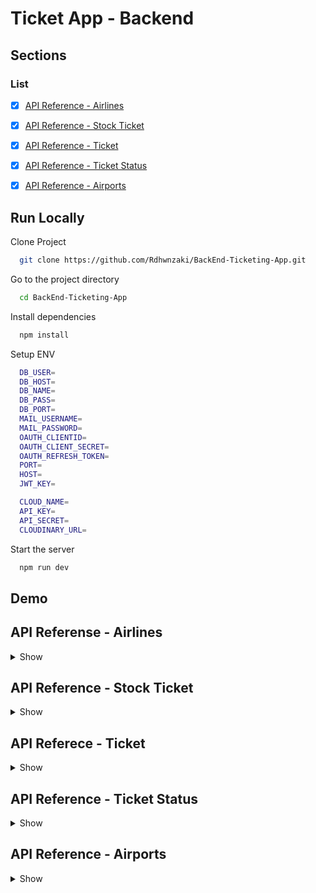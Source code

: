 # Ticket App - Backend

## Sections

### List



-  [x] [API Reference - Airlines](#api-reference---airlines)
-  [x] [API Reference - Stock Ticket](#api-reference---stock-ticket)
-  [x] [API Reference - Ticket](#api-reference---ticket)
-  [x] [API Reference - Ticket Status](#api-reference---ticket-status)
-  [x] [API Reference - Airports](#api-reference---airports)



## Run Locally

Clone Project

```bash
  git clone https://github.com/Rdhwnzaki/BackEnd-Ticketing-App.git
```

Go to the project directory

```bash
  cd BackEnd-Ticketing-App
```

Install dependencies

```bash
  npm install
```

Setup ENV

```bash
  DB_USER= 
  DB_HOST=
  DB_NAME=
  DB_PASS= 
  DB_PORT=
  MAIL_USERNAME=  
  MAIL_PASSWORD= 
  OAUTH_CLIENTID=  
  OAUTH_CLIENT_SECRET=
  OAUTH_REFRESH_TOKEN=
  PORT=
  HOST=
  JWT_KEY=

  CLOUD_NAME=
  API_KEY=
  API_SECRET= 
  CLOUDINARY_URL=
```

Start the server

```bash
  npm run dev
```

## Demo


## API Referense - Airlines

<details>
<summary>Show</summary>
<br>

#### Get Airlines

```
  Get Airlines http://localhost:3006/airlines/all-airlines
```

Body
```json
{
    "success": true,
    "statusCode": 200,
    "data": [
        {
            "id": 23,
            "name": "Panjul Airlines",
            "photo": "https://res.cloudinary.com/dsxjgmjtz/image/upload/v1672190939/ticketing/l7nr8kn8yh74fpiwa6wk.png",
            "phone": "6132654"
        },
        ],
    "message": "get data success"
}
```

#### Post Airlines

```
  Post Airlines http://localhost:3006/airlines/all-airlines
```

Body
```json
{
  "id": 23,
  "name": "Panjul Airlines",
  "photo": "https://res.cloudinary.com/dsxjgmjtz/image/upload/v1672190939/ticketing/l7nr8kn8yh74fpiwa6wk.png",
  "phone": "6132654"
}
```

#### Put Airlines

```
  Put Airlines http://localhost:3006/airlines/all-airlines/23
```

Body
```json
{
  "id": 23,
  "name": "Panjul Airlines",
  "photo": "https://res.cloudinary.com/dsxjgmjtz/image/upload/v1672190939/ticketing/l7nr8kn8yh74fpiwa6wk.png",
  "phone": "6132654"
}
```

#### Delete Airlines

```
  Delete Airlines http://localhost:3006/airlines/all-airlines/23
```

Body
```json
{
  "id": 23,
  "name": "Panjul Airlines",
  "photo": "https://res.cloudinary.com/dsxjgmjtz/image/upload/v1672190939/ticketing/l7nr8kn8yh74fpiwa6wk.png",
  "phone": "6132654"
}
```
</details>



## API Reference - Stock Ticket

<details>
<summary>Show</summary>
<br>


#### Get Stock Ticket

```
  Get Stock Ticket http://localhost:3006/ticket/getstockticket
```

Body
```json

{
      "id": 3,
      "airlines_id": "1",
      "origin": "jkt",
      "destination": "bali",
      "departure": "13.00",
      "arrived": "15.00",
      "stock": 10,
      "price": 20000,
      "code": "jt-111",
      "terminal": "3C",
      "gate": "2",
      "type": "businness"
}
```

#### Post Stock Ticket

```
  Post Stock Ticket http://localhost:3006/ticket/getstockticket
```

Body
```json
{
      "id": 3,
      "airlines_id": "1",
      "origin": "jkt",
      "destination": "bali",
      "departure": "13.00",
      "arrived": "15.00",
      "stock": 10,
      "price": 20000,
      "code": "jt-111",
      "terminal": "3C",
      "gate": "2",
      "type": "businness"
}
```

#### Put Stock Ticket

```
  Put Stock Ticket http://localhost:3006/ticket/getstockticket/3
```

Body
```json
{
      "id": 3,
      "airlines_id": "1",
      "origin": "jkt",
      "destination": "bali",
      "departure": "13.00",
      "arrived": "15.00",
      "stock": 10,
      "price": 20000,
      "code": "jt-111",
      "terminal": "3C",
      "gate": "2",
      "type": "businness"
}
```

#### Delete Stock Ticket

```
  Delete Stock Ticket http://localhost:3006/ticket/getstockticket/3
```

Body
```json
{
      "id": 3,
      "airlines_id": "1",
      "origin": "jkt",
      "destination": "bali",
      "departure": "13.00",
      "arrived": "15.00",
      "stock": 10,
      "price": 20000,
      "code": "jt-111",
      "terminal": "3C",
      "gate": "2",
      "type": "businness"
}
```
</details>



## API Referece - Ticket


<details>
<summary>Show</summary>
<br>

#### Get Ticket

```
  Get Ticket http://localhost:3006/ticket/get-ticket
```

Body

```json
{
    "success": true,
    "statusCode": 200,
    "data": [
        {
            "id": "7",
            "user_id": "87b406c3-bc9f-4726-8266-c4ed53b053ca",
            "detail_user": "Mr",
            "total_ticket": 1,
            "total_price": "2500",
            "status": "0",
            "uuid": "87b406c3-bc9f-4726-8266-c4ed53b053ca",
            "date": "2022-12-26T22:18:01.057Z",
            "stock_id": null,
            "custommer_name": "Revanda",
            "nationality": "ID",
            "insurance": "0",
            "grand_total": "0"
        },
 ],
    "message": "Get ticket success"
}
```

#### Post Ticket

```
  Post Ticket http://localhost:3006/ticket/post-ticket
```

Body
```json
{
    "user_id":"0ef98410-8f58-40c7-906b-05a5d4f25f5a",
    "detail_user":"abcdefg",
    "total_ticket":2,
    "total_price":"800000",
    "status":1,
    "uuid":"barcode guys"
}
```

#### Put Ticket

```
  Put Ticket http://localhost:3006/ticket/put-ticket/6
```

Body
```json
{
    "user_id":"0ef98410-8f58-40c7-906b-05a5d4f25f5a",
    "detail_user":"abcdefghijgl",
    "total_ticket":2,
    "total_price":"800000",
    "status":1,
    "uuid":"barcode guys baru"
}
```

#### Delete Ticket

```
  Delete Ticket http://localhost:3006/ticket/delete-ticket/6
```

Body

```json
{
            "id": "6",
            "user_id": "87b406c3-bc9f-4726-8266-c4ed53b053ca",
            "detail_user": "Mr",
            "total_ticket": 1,
            "total_price": "2500",
            "status": "0",
            "uuid": "87b406c3-bc9f-4726-8266-c4ed53b053ca",
            "date": "2022-12-26T22:13:55.279Z",
            "stock_id": null,
            "custommer_name": "Revanda",
            "nationality": "ID",
            "insurance": "0",
            "grand_total": "0"
}
```
</details>



## API Reference - Ticket Status

<details>
<summary>Show</summary>
<br>

#### Get Detail Ticket Status

```
  Get Ticket Status http://localhost:3006/ticket-status/get-ticket-status
```

Body

```json
"success": true,
    "statusCode": 200,
    "data": {
        "command": "SELECT",
        "rowCount": 2,
        "oid": null,
        "rows": [
            {
                "id": 4,
                "info": "1",
                "detail": "Eticket issued"
            },
            {
                "id": 7,
                "info": "0",
                "detail": "Waiting for payment"
            }
        ],
  "message": "Get ticket success"
}
```

#### Post Ticket Status

```
  Post Ticket Status http://localhost:3006/ticket-status/post-ticket-status
```

Body

```json
{
  "id": 7,
  "info": "0",
  "detail": "Waiting for payment"
}
```

#### Put Ticket Status

```
  Put Ticket Status http://localhost:3006/ticket-status/put-ticket-status/4
```

Body

```Json
{
  "id": 4,
  "info": "1",
  "detail": "Eticket issued"
}
```

#### Delete Ticket Status

```
  Delete Ticket Status http://localhost:3006/ticket-status/delete-ticket-status/6
```

Body
```json
{
  "id": 6,
  "info": "1",
  "detail": "Waiting For Payment"
}
```
</details>



## API Reference - Airports

<details>
<summary>Show</summary>
<br>

#### Get Detail Airports

```
  Get All airports http://localhost:3000/airports
```

Body
```json
{
  "id": "1",
  "name": "Bandar Udara Soekarno Hatta",
  "code": "CGJ"
}
```

#### Post Airports

```
  Post Airports http://localhost:3000/airports
```

Body
```json
{
  "id": "1",
  "name": "Bandar Udara Soekarno Hatta",
  "code": "CGJ"
}
```

#### Put Airports

```
  Put Airport http://localhost:3000/airports/1
```

Body
```json
{
    "name": "Bandar Udara Soekarno Hatta",
    "code": "CGJ"
}
```

#### Delete Airports

```
  Delete Airports http://localhost:3000/airports/1
```

Body
```json
{
  "id": "1",
  "name": "Bandar Udara Soekarno Hatta",
  "code": "CGJ"
}
```

</details>
